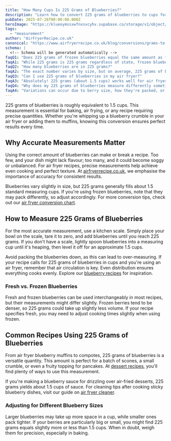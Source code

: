 ```yaml
---
title: "How Many Cups Is 225 Grams of Blueberries?"
description: "Learn how to convert 225 grams of blueberries to cups for perfect baking and air frying every time. Get accurate measurements now!"
pubDate: 2025-07-26T00:00:00.000Z
heroImage: "https://klueoymssxwfnxsvcyhv.supabase.co/storage/v1/object/public/Shmucket/how-many-cups-is-225-grams-of-blueberries.png"
tags:
  - "measurement"
author: "AirFryerRecipe.co.uk"
canonical: "https://www.airfryerrecipe.co.uk/blog/conversions/grams-to-cups/how-many-cups-is-225-grams-of-blueberries"
schema: |
  <!-- Schema will be generated automatically -->
faqQ1: "Does 225 grams of frozen blueberries equal the same amount as fresh?"
faqA1: "While 225 grams is 225 grams regardless of state, frozen blueberries may appear slightly more compact in a measuring cup due to ice crystals. For most recipes, you can use them interchangeably, but if precision matters (like in baking), weighing is best."
faqQ2: "How many blueberries are in 225 grams?"
faqA2: "The exact number varies by size, but on average, 225 grams of blueberries contains about 150-175 individual berries. Larger berries might be fewer in number, while smaller wild blueberries could be more numerous in the same weight."
faqQ3: "Can I use 225 grams of blueberries in my air fryer?"
faqA3: "Absolutely! 225 grams (about 1.5 cups) works well for air fryer recipes like crisps, muffins, or even roasted blueberries. Just ensure they're spread evenly in the basket for proper air circulation. Check our air fryer recipes for specific cooking times."
faqQ4: "Why does my 225 grams of blueberries measure differently sometimes?"
faqA4: "Variations can occur due to berry size, how they're packed, or moisture content. Very juicy berries may settle differently in a cup. For consistency, always measure by weight when possible, especially for baking recipes where precision matters most."
---
```

<p>225 grams of blueberries is roughly equivalent to 1.5 cups. This measurement is essential for baking, air frying, or any recipe requiring precise quantities. Whether you're whipping up a blueberry crumble in your air fryer or adding them to muffins, knowing this conversion ensures perfect results every time.</p>

<h2>Why Accurate Measurements Matter</h2>
<p>Using the correct amount of blueberries can make or break a recipe. Too few, and your dish might lack flavour; too many, and it could become soggy or unbalanced. For air fryer recipes, precise measurements help achieve even cooking and perfect texture. At <a href=https://www.airfryerrecipe.co.uk/>airfryerrecipe.co.uk</a>, we emphasise the importance of accuracy for consistent results.</p>
<p>Blueberries vary slightly in size, but 225 grams generally fills about 1.5 standard measuring cups. If you're using frozen blueberries, note that they may pack differently, so adjust accordingly. For more conversion tips, check out our <a href=https://www.airfryerrecipe.co.uk/air-fryer-conversion-chart>air fryer conversion chart</a>.</p>

<h2>How to Measure 225 Grams of Blueberries</h2>
<p>For the most accurate measurement, use a kitchen scale. Simply place your bowl on the scale, tare it to zero, and add blueberries until you reach 225 grams. If you don't have a scale, lightly spoon blueberries into a measuring cup until it's heaping, then level it off for an approximate 1.5 cups.</p>
<p>Avoid packing the blueberries down, as this can lead to over-measuring. If your recipe calls for 225 grams of blueberries in cups and you're using an air fryer, remember that air circulation is key. Even distribution ensures everything cooks evenly. Explore our <a href=https://www.airfryerrecipe.co.uk/recipes>blueberry recipes</a> for inspiration.</p>

<h3>Fresh vs. Frozen Blueberries</h3>
<p>Fresh and frozen blueberries can be used interchangeably in most recipes, but their measurements might differ slightly. Frozen berries tend to be denser, so 225 grams could take up slightly less volume. If your recipe specifies fresh, you may need to adjust cooking times slightly when using frozen.</p>

<h2>Common Recipes Using 225 Grams of Blueberries</h2>
<p>From air fryer blueberry muffins to compotes, 225 grams of blueberries is a versatile quantity. This amount is perfect for a batch of scones, a small crumble, or even a fruity topping for pancakes. At <a href=https://www.airfryerrecipe.co.uk/recipe-category/dessert>dessert recipes</a>, you'll find plenty of ways to use this measurement.</p>
<p>If you're making a blueberry sauce for drizzling over air-fried desserts, 225 grams yields about 1.5 cups of sauce. For cleaning tips after cooking sticky blueberry dishes, visit our guide on <a href=https://www.airfryerrecipe.co.uk/air-fryer-cleaner>air fryer cleaner</a>.</p>

<h3>Adjusting for Different Blueberry Sizes</h3>
<p>Larger blueberries may take up more space in a cup, while smaller ones pack tighter. If your berries are particularly big or small, you might find 225 grams equals slightly more or less than 1.5 cups. When in doubt, weigh them for precision, especially in baking.</p>
